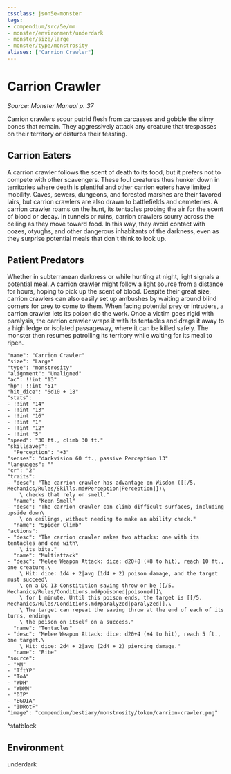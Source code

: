 ```yaml
---
cssclass: json5e-monster
tags:
- compendium/src/5e/mm
- monster/environment/underdark
- monster/size/large
- monster/type/monstrosity
aliases: ["Carrion Crawler"]
---
```

# Carrion Crawler
*Source: Monster Manual p. 37*  

Carrion crawlers scour putrid flesh from carcasses and gobble the slimy bones that remain. They aggressively attack any creature that trespasses on their territory or disturbs their feasting.

## Carrion Eaters

A carrion crawler follows the scent of death to its food, but it prefers not to compete with other scavengers. These foul creatures thus hunker down in territories where death is plentiful and other carrion eaters have limited mobility. Caves, sewers, dungeons, and forested marshes are their favored lairs, but carrion crawlers are also drawn to battlefields and cemeteries. A carrion crawler roams on the hunt, its tentacles probing the air for the scent of blood or decay. In tunnels or ruins, carrion crawlers scurry across the ceiling as they move toward food. In this way, they avoid contact with oozes, otyughs, and other dangerous inhabitants of the darkness, even as they surprise potential meals that don't think to look up.

## Patient Predators

Whether in subterranean darkness or while hunting at night, light signals a potential meal. A carrion crawler might follow a light source from a distance for hours, hoping to pick up the scent of blood. Despite their great size, carrion crawlers can also easily set up ambushes by waiting around blind corners for prey to come to them. When facing potential prey or intruders, a carrion crawler lets its poison do the work. Once a victim goes rigid with paralysis, the carrion crawler wraps it with its tentacles and drags it away to a high ledge or isolated passageway, where it can be killed safely. The monster then resumes patrolling its territory while waiting for its meal to ripen.

```statblock
"name": "Carrion Crawler"
"size": "Large"
"type": "monstrosity"
"alignment": "Unaligned"
"ac": !!int "13"
"hp": !!int "51"
"hit_dice": "6d10 + 18"
"stats":
- !!int "14"
- !!int "13"
- !!int "16"
- !!int "1"
- !!int "12"
- !!int "5"
"speed": "30 ft., climb 30 ft."
"skillsaves":
  "Perception": "+3"
"senses": "darkvision 60 ft., passive Perception 13"
"languages": ""
"cr": "2"
"traits":
- "desc": "The carrion crawler has advantage on Wisdom ([[/5. Mechanics/Rules/Skills.md#Perception|Perception]])\
    \ checks that rely on smell."
  "name": "Keen Smell"
- "desc": "The carrion crawler can climb difficult surfaces, including upside down\
    \ on ceilings, without needing to make an ability check."
  "name": "Spider Climb"
"actions":
- "desc": "The carrion crawler makes two attacks: one with its tentacles and one with\
    \ its bite."
  "name": "Multiattack"
- "desc": "Melee Weapon Attack: dice: d20+8 (+8 to hit), reach 10 ft., one creature.\
    \ Hit: dice: 1d4 + 2|avg (1d4 + 2) poison damage, and the target must succeed\
    \ on a DC 13 Constitution saving throw or be [[/5. Mechanics/Rules/Conditions.md#poisoned|poisoned]]\
    \ for 1 minute. Until this poison ends, the target is [[/5. Mechanics/Rules/Conditions.md#paralyzed|paralyzed]].\
    \ The target can repeat the saving throw at the end of each of its turns, ending\
    \ the poison on itself on a success."
  "name": "Tentacles"
- "desc": "Melee Weapon Attack: dice: d20+4 (+4 to hit), reach 5 ft., one target.\
    \ Hit: dice: 2d4 + 2|avg (2d4 + 2) piercing damage."
  "name": "Bite"
"source":
- "MM"
- "TftYP"
- "ToA"
- "WDH"
- "WDMM"
- "DIP"
- "BGDIA"
- "IDRotF"
"image": "compendium/bestiary/monstrosity/token/carrion-crawler.png"
```
^statblock

## Environment

underdark